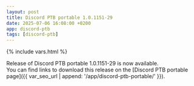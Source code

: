 ```yaml
---
layout: post
title: Discord PTB portable 1.0.1151-29
date: 2025-07-06 16:08:00 +0200
app: discord-ptb
tags: [discord-ptb]
---
```

{% include vars.html %}

Release of Discord PTB portable 1.0.1151-29 is now available.<br />
You can find links to download this release on the [Discord PTB portable page]({{ var_seo_url | append: '/app/discord-ptb-portable/' }}).
